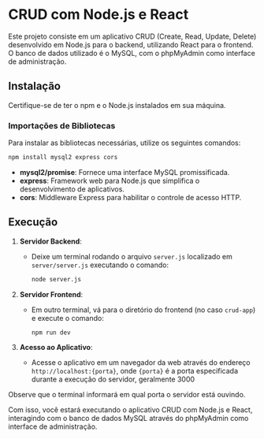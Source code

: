 # CRUD com Node.js e React

Este projeto consiste em um aplicativo CRUD (Create, Read, Update, Delete) desenvolvido em Node.js para o backend, utilizando React para o frontend. O banco de dados utilizado é o MySQL, com o phpMyAdmin como interface de administração.

## Instalação

Certifique-se de ter o npm e o Node.js instalados em sua máquina.

### Importações de Bibliotecas

Para instalar as bibliotecas necessárias, utilize os seguintes comandos:

```bash
npm install mysql2 express cors
```

- **mysql2/promise**: Fornece uma interface MySQL promissificada.
- **express**: Framework web para Node.js que simplifica o desenvolvimento de aplicativos.
- **cors**: Middleware Express para habilitar o controle de acesso HTTP.

## Execução

1. **Servidor Backend**:
   - Deixe um terminal rodando o arquivo `server.js` localizado em `server/server.js` executando o comando:
     ```bash
     node server.js
     ```

2. **Servidor Frontend**:
   - Em outro terminal, vá para o diretório do frontend (no caso `crud-app`) e execute o comando:
     ```bash
     npm run dev
     ```

3. **Acesso ao Aplicativo**:
   - Acesse o aplicativo em um navegador da web através do endereço `http://localhost:{porta}`, onde `{porta}` é a porta especificada durante a execução do servidor, geralmente 3000

Observe que o terminal informará em qual porta o servidor está ouvindo.

Com isso, você estará executando o aplicativo CRUD com Node.js e React, interagindo com o banco de dados MySQL através do phpMyAdmin como interface de administração.